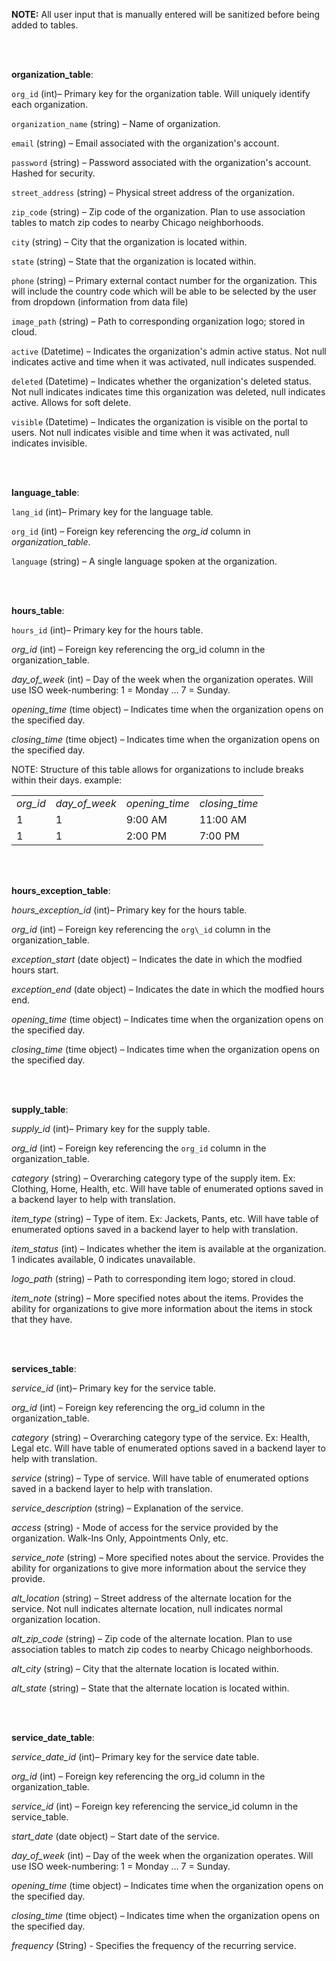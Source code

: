 **NOTE:**
All user input that is manually entered will be sanitized before being added to tables.

<br/><br/> 

**organization\_table**:

`org_id` (int)_–_ Primary key for the organization table. Will uniquely identify each organization.

`organization_name` (string) – Name of organization.

`email` (string) – Email associated with the organization's account.

`password` (string) – Password associated with the organization's account. Hashed for security.

`street_address` (string) – Physical street address of the organization.

`zip_code` (string) – Zip code of the organization. Plan to use association tables to match zip codes to nearby Chicago neighborhoods.

`city` (string) – City that the organization is located within.

`state` (string) – State that the organization is located within.

`phone` (string) – Primary external contact number for the organization. This will include the country code which will be able to be selected by the user from dropdown (information from data file)

`image_path` (string) – Path to corresponding organization logo; stored in cloud.

`active` (Datetime) – Indicates the organization's admin active status. Not null indicates active and time when it was activated, null indicates suspended.

`deleted` (Datetime) – Indicates whether the organization's deleted status. Not null indicates indicates time this organization was deleted, null indicates active. Allows for soft delete.

`visible` (Datetime) – Indicates the organization is visible on the portal to users. Not null indicates visible and time when it was activated, null indicates invisible.


<br/><br/> 


**language\_table**:

`lang_id` (int)_–_ Primary key for the language table.

`org_id` (int) – Foreign key referencing the _org\_id_ column in _organization\_table_.

`language` (string) – A single language spoken at the organization.  


<br/><br/> 

  
**hours\_table**:

`hours_id` (int)_–_ Primary key for the hours table.

_org\_id_ (int) – Foreign key referencing the org\_id column in the organization\_table.

_day\_of\_week_ (int) – Day of the week when the organization operates. Will use ISO week-numbering: 1 = Monday … 7 = Sunday.

_opening\_time_ (time object) – Indicates time when the organization opens on the specified day.

_closing\_time_ (time object) – Indicates time when the organization opens on the specified day.


NOTE: Structure of this table allows for organizations to include breaks within their days. example: 

<table><tbody><tr><td><i>org_id</i></td><td><i>day_of_week</i></td><td><i>opening_time</i></td><td><i>closing_time</i></td></tr><tr><td>1</td><td>1</td><td>9:00 AM</td><td>11:00 AM</td></tr><tr><td>1</td><td>1</td><td>2:00 PM</td><td>7:00 PM</td></tr></tbody></table>

<br/><br/> 


**hours\_exception\_table**:

_hours\_exception\_id_ (int)_–_ Primary key for the hours table.

_org\_id_ (int) – Foreign key referencing the `org\_id` column in the organization\_table.

_exception\_start_ (date object) – Indicates the date in which the modfied hours start.

_exception\_end_ (date object) – Indicates the date in which the modfied hours end.

_opening\_time_ (time object) – Indicates time when the organization opens on the specified day.

_closing\_time_ (time object) – Indicates time when the organization opens on the specified day.


<br/><br/> 

  
**supply\_table**:

_supply\_id_ (int)_–_ Primary key for the supply table.

_org\_id_ (int) – Foreign key referencing the `org_id` column in the organization\_table.

_category_ (string) – Overarching category type of the supply item. Ex: Clothing, Home, Health, etc. Will have table of enumerated options saved in a backend layer to help with translation.

_item\_type_ (string) – Type of item. Ex: Jackets, Pants, etc. Will have table of enumerated options saved in a backend layer to help with translation.

_item\_status_ (int) – Indicates whether the item is available at the organization. 1 indicates available, 0 indicates unavailable.

_logo\_path_ (string) – Path to corresponding item logo; stored in cloud.

_item\_note_ (string) – More specified notes about the items. Provides the ability for organizations to give more information about the items in stock that they have.


<br/><br/> 


**services\_table**:

_service\_id_ (int)_–_ Primary key for the service table.

_org\_id_ (int) – Foreign key referencing the org\_id column in the organization\_table.

_category_ (string) – Overarching category type of the service. Ex: Health, Legal etc.  Will have table of enumerated options saved in a backend layer to help with translation.

_service_ (string) – Type of service. Will have table of enumerated options saved in a backend layer to help with translation.

_service\_description_ (string) – Explanation of the service.

_access_ (string) - Mode of access for the service provided by the organization. Walk-Ins Only, Appointments Only, etc.

_service\_note_ (string) – More specified notes about the service. Provides the ability for organizations to give more information about the service they provide.  

_alt\_location_ (string) – Street address of the alternate location for the service. Not null indicates alternate location, null indicates normal organization location.

_alt\_zip\_code_ (string) – Zip code of the alternate location. Plan to use association tables to match zip codes to nearby Chicago neighborhoods.

_alt\_city_ (string) – City that the alternate location is located within.

_alt\_state_ (string) – State that the alternate location is located within.


<br/><br/> 


**service\_date\_table**:

_service_date\_id_ (int)_–_ Primary key for the service date table.

_org\_id_ (int) – Foreign key referencing the org\_id column in the organization\_table.

_service\_id_ (int) – Foreign key referencing the service\_id column in the service\_table.

_start\_date_ (date object) – Start date of the service.

_day\_of\_week_ (int) – Day of the week when the organization operates.  Will use ISO week-numbering: 1 = Monday … 7 = Sunday.

_opening\_time_ (time object) – Indicates time when the organization opens on the specified day.

_closing\_time_ (time object) – Indicates time when the organization opens on the specified day.

_frequency_ (String) - Specifies the frequency of the recurring service.
